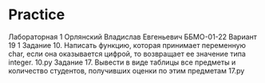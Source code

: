 # Practice
Лабораторная 1 
Орлянский Владислав Евгеньевич
ББМО-01-22 Вариант 19 1
Задание 10. Написать функцию, которая принимает переменную char, если она оказывается цифрой, то возвращает ее значение типа integer. 10.py
Задание 17. Вывести в виде таблицы все предметы и количество студентов, получивших оценки по этим предметам 17.py
